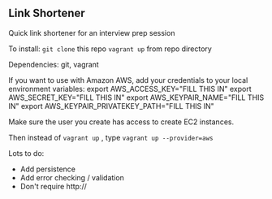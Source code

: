 ## Link Shortener

Quick link shortener for an interview prep session

To install:
`git clone` this repo
`vagrant up` from repo directory

Dependencies: git, vagrant

If you want to use with Amazon AWS, add your credentials to your local environment variables:
export AWS_ACCESS_KEY="FILL THIS IN"
export AWS_SECRET_KEY="FILL THIS IN"
export AWS_KEYPAIR_NAME="FILL THIS IN"
export AWS_KEYPAIR_PRIVATEKEY_PATH="FILL THIS IN"

Make sure the user you create has access to create EC2 instances.

Then instead of `vagrant up` , type `vagrant up --provider=aws`

Lots to do:
- Add persistence
- Add error checking / validation
- Don't require http://